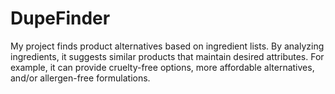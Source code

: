 # DupeFinder
My project finds product alternatives based on ingredient lists. By analyzing ingredients, it suggests similar products that maintain desired attributes. For example, it can provide cruelty-free options, more affordable alternatives, and/or allergen-free formulations.
